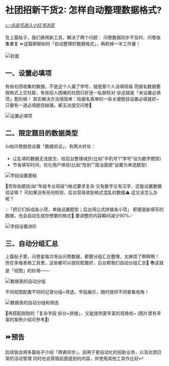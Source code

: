 # 社团招新干货2: 怎样自动整理数据格式?

*[👉点击可进入小红书浏览](https://www.xiaohongshu.com/explore/66d81dee000000000c019509)*

在上篇帖子，我们换用新工具，解决了两个问题：
问卷数据同步不及时、问卷收集重复
⏩这篇聊聊如何「自动整理好数据格式」，再砍掉一半工作量！

![封面](./assets/part2-cover.png)

## 一、设置必填项
有些社团收集的数据，不是这个人漏了学号，就是那个人没填班级
而报名数据要按格式上交社联，有些招人困难的社团只好逐一私聊校对
😫这就是「未设置必填项」惹的祸！
其实解决方法很简单：给报名表单的一些关键题目设置必填就好~
只要有一道必填题目缺漏，都无法提交问卷🚫

![设置必填项](./assets/part2-field-set-required.png)

## 二、限定题目的数据类型
👍给问卷题目设置「数据验证」，有两大好处：
- 让乱填的数据无法提交，给后台整理减负(比如“手机号”/“学号”设为数字题型)
- 节省填写时间，优化用户体验(比如“性别”“政治面貌”设置为单选题型)

![字段设置基础](./assets/part2-field-set-datatype-basic.png)

🧐而有些题目(如“年级专业班级”)格式要求复杂
又有数字又有汉字，还能设置数据验证嘛？
可如果没有任何校验，后台容易收到格式混乱的数据⚠
这又该怎么办呢？

💡「把它们拆成各小项，单独设置题型；后台用公式拼接各小项」
即便是新填写的数据，也会自动生成你想要的格式🔄
要调整的内容瞬间减少90%✅

![字段设置进阶](./assets/part2-field-set-datatype-advance.png)

## 三、自动分组汇总
上篇帖子里，问卷星每次导出问卷数据，都要分组汇总整理，太麻烦了啊啊啊！
但在多维表格工具里，这些都可以提前配置好，后台帮我们自动分组汇总🔄
📚这就是「视图」的妙用——

![数据表的自动分组](./assets/part2-table-auto-group.png)

不同视图配置不同的记录分组+筛选、字段展示，随时提供不同查看视角！

![数据表的自动分组和筛选](./assets/part2-table-auto-filter.png)

🧩再搭配刚刚的「复杂字段 拆分+拼接」，又能提供更丰富的视角啦~
(图片里有丰富的案例介绍可参考📝)

## ⏩预告
后续我会用多篇帖子介绍「跨表同步」，适用于更自动化的招新业务，以及社团日常的活动管理
同时也会穿插前面提到的内容，并使用其他工具作比较↩